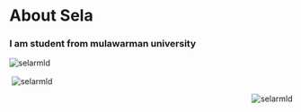 <h1 align="left">About Sela</h1>
<h3 align="left">I am student from mulawarman university</h3>

<p><img src="https://github-readme-stats.vercel.app/api/top-langs?username=selarmld&show_icons=true&locale=en&theme=react&layout=compact" alt="selarmld" /></p>

<p>&nbsp;<img align="center" src="https://github-readme-stats.vercel.app/api?username=selarmld&show_icons=true&rank_icon=github&locale=en&theme=react&" alt="selarmld" /></p>

<p><img align="right" src="https://github-readme-streak-stats.herokuapp.com/?user=selarmld&theme=react" alt="selarmld" /></p>

